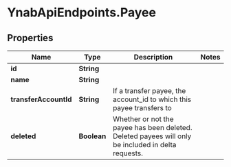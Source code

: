 # YnabApiEndpoints.Payee

## Properties
Name | Type | Description | Notes
------------ | ------------- | ------------- | -------------
**id** | **String** |  | 
**name** | **String** |  | 
**transferAccountId** | **String** | If a transfer payee, the account_id to which this payee transfers to | 
**deleted** | **Boolean** | Whether or not the payee has been deleted.  Deleted payees will only be included in delta requests. | 


